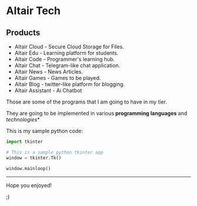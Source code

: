 # Altair Tech

## Products

- Altair Cloud - Secure Cloud Storage for Files.
- Altair Edu - Learning platform for students.
- Altair Code - Programmer's learning hub.
- Altair Chat - Telegram-like chat application.
- Altair News - News Articles.
- Altair Games - Games to be played.
- Altair Blog - twitter-like platform for blogging.
- Altair Assistant - Ai Chatbot

Those are some of the programs that I am going to have in my tier.

They are going to be implemented in various **programming languages** and *technologies**


This is my sample python code:

```python
import tkinter

# This is a sample python tkinter app
window = tkinter.Tk()

window.mainloop()
```

---

Hope you enjoyed!

;)
